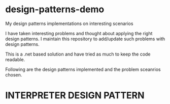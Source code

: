 # design-patterns-demo
My design patterns implementations on interesting scenarios

I have taken interesting problems and thought about applying the right design patterns. I maintain this repository to add/update such problems with design patterns.

This is a .net based solution and have tried as much to keep the code readable. 

Following are the design patterns implemented and the problem sceanrios chosen.

# INTERPRETER DESIGN PATTERN



